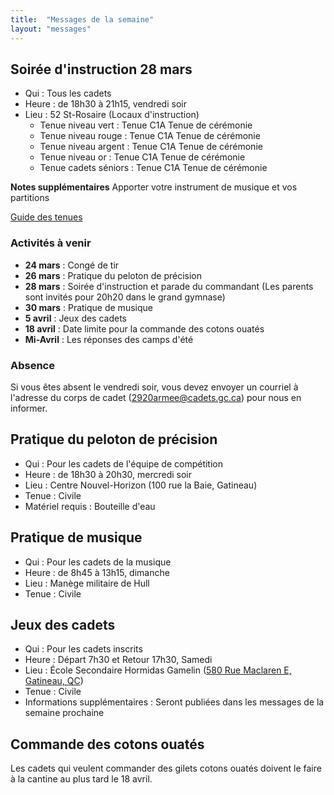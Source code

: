 ```yaml
---
title:  "Messages de la semaine"
layout: "messages"
---
```


## Soirée d'instruction 28 mars
- Qui : Tous les cadets
- Heure : de 18h30 à 21h15, vendredi soir
- Lieu : 52 St-Rosaire (Locaux d'instruction) 
  - Tenue niveau vert : Tenue C1A Tenue de cérémonie 
  - Tenue niveau rouge : Tenue C1A Tenue de cérémonie  
  - Tenue niveau argent : Tenue C1A Tenue de cérémonie 
  - Tenue niveau or : Tenue C1A Tenue de cérémonie 
  - Tenue cadets séniors : Tenue C1A Tenue de cérémonie 
    
**Notes supplémentaires**  Apporter votre instrument de musique et vos partitions

[Guide des tenues](https://cc2920.ca/docs/ressources/guide_uniforme.v3.pdf)


### Activités à venir
 
- **24 mars** : Congé de tir
- **26 mars** : Pratique du peloton de précision
- **28 mars** : Soirée d'instruction et parade du commandant (Les parents sont invités pour 20h20 dans le grand gymnase)
- **30 mars** : Pratique de musique
- **5 avril** : Jeux des cadets
- **18 avril** : Date limite pour la commande des cotons ouatés
- **Mi-Avril** : Les réponses des camps d'été

### Absence

Si vous êtes absent le vendredi soir, vous devez envoyer un courriel à l'adresse du corps de cadet (<2920armee@cadets.gc.ca>) pour nous en informer.

## Pratique du peloton de précision

- Qui :  Pour les cadets de l'équipe de compétition
- Heure : de 18h30 à 20h30, mercredi soir
- Lieu : Centre Nouvel-Horizon (100 rue la Baie, Gatineau) 
- Tenue : Civile
- Matériel requis : Bouteille d'eau

## Pratique de musique  

- Qui :  Pour les cadets de la musique 
- Heure : de 8h45 à 13h15, dimanche
- Lieu : Manège militaire de Hull 
- Tenue : Civile

## Jeux des cadets  

- Qui :  Pour les cadets inscrits 
- Heure : Départ 7h30 et Retour 17h30, Samedi
- Lieu : École Secondaire Hormidas Gamelin ([580 Rue Maclaren E, Gatineau, QC](https://maps.app.goo.gl/1xSARFd68rGgHGpt5))
- Tenue : Civile
- Informations supplémentaires : Seront publiées dans les messages de la semaine prochaine

## Commande des cotons ouatés

Les cadets qui veulent commander des gilets cotons ouatés doivent le faire à la cantine au plus tard le 18 avril.
  
